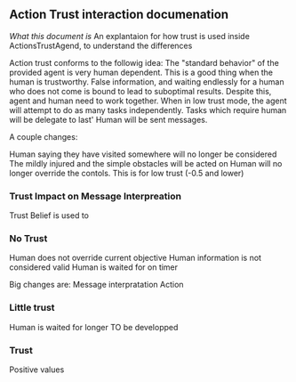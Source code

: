 ## Action Trust interaction documenation

*What this document is* An explantaion for how trust is used inside ActionsTrustAgend, to understand the differences

Action trust conforms to the followig idea: The "standard behavior" of the provided agent is very human dependent. 
This is a good thing when the human is trustworthy. False information, and waiting endlessly for a human who does not come
is bound to lead to suboptimal results. Despite this, agent and human need to work together.
When in low trust mode, the agent will attempt to do as many tasks independently. Tasks which require human will be delegate to last'
Human will be sent messages.

A couple changes:

Human saying they have visited somewhere will no longer be considered 
The mildly injured and the simple obstacles will be acted on
Human will no longer override the contols.
This is for low trust (-0.5 and lower)

### Trust Impact on Message Interpreation
Trust Belief is used to 


### No Trust
Human does not override current objective
Human information is not considered valid
Human is waited for on timer

Big changes are:
Message interpratation
Action

### Little trust
Human is waited for longer
TO be developped
### Trust
Positive values